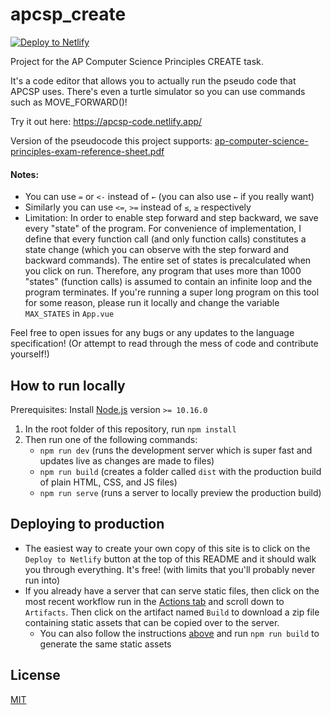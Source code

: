 # apcsp_create

[![Deploy to Netlify](https://www.netlify.com/img/deploy/button.svg)](https://app.netlify.com/start/deploy?repository=https://github.com/abhinavpappu/apcsp-create)

Project for the AP Computer Science Principles CREATE task.

It's a code editor that allows you to actually run the pseudo code that APCSP uses. There's even a turtle simulator so you can use commands such as MOVE_FORWARD()!

Try it out here: https://apcsp-code.netlify.app/

Version of the pseudocode this project supports: [ap-computer-science-principles-exam-reference-sheet.pdf](./ap-computer-science-principles-exam-reference-sheet.pdf)

#### Notes:
  - You can use `=` or `<-` instead of `←` (you can also use `←` if you really want)
  - Similarly you can use `<=`, `>=` instead of `≤`, `≥` respectively
  - Limitation: In order to enable step forward and step backward, we save every "state" of the program. For convenience of implementation, I define that every function call (and only function calls) constitutes a state change (which you can observe with the step forward and backward commands). The entire set of states is precalculated when you click on run. Therefore, any program that uses more than 1000 "states" (function calls) is assumed to contain an infinite loop and the program terminates. If you're running a super long program on this tool for some reason, please run it locally and change the variable `MAX_STATES` in `App.vue`

Feel free to open issues for any bugs or any updates to the language specification! (Or attempt to read through the mess of code and contribute yourself!)

## How to run locally
Prerequisites: Install [Node.js](https://nodejs.org/) version `>= 10.16.0`
1. In the root folder of this repository, run `npm install`
2. Then run one of the following commands:
    - `npm run dev` (runs the development server which is super fast and updates live as changes are made to files)
    - `npm run build` (creates a folder called `dist` with the production build of plain HTML, CSS, and JS files)
    - `npm run serve` (runs a server to locally preview the production build)

## Deploying to production
- The easiest way to create your own copy of this site is to click on the `Deploy to Netlify` button at the top of this README and it should walk you through everything. It's free! (with limits that you'll probably never run into)
- If you already have a server that can serve static files, then click on the most recent workflow run in the [Actions tab](https://github.com/abhinavpappu/apcsp-create/actions/workflows/create-zip.yml) and scroll down to `Artifacts`. Then click on the artifact named `Build` to download a zip file containing static assets that can be copied over to the server.
  - You can also follow the instructions [above](#how-to-run-locally) and run `npm run build` to generate the same static assets

## License
[MIT](LICENSE)

